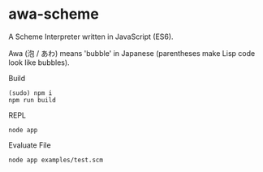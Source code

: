 # awa-scheme

A Scheme Interpreter written in JavaScript (ES6).

Awa (泡 / あわ) means 'bubble' in Japanese (parentheses make Lisp code look like bubbles).


Build
```
(sudo) npm i
npm run build
```

REPL
```
node app
```

Evaluate File
```
node app examples/test.scm
```
